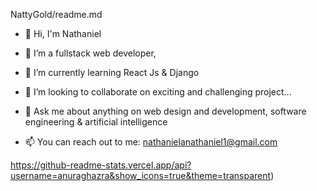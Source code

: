 NattyGold/readme.md 





- 👋 Hi, I'm Nathaniel
- 🔭 I’m a fullstack web developer,
- 🌱 I’m currently learning React Js & Django
- 👯 I’m looking to collaborate on exciting and challenging project...

- 💬 Ask me about anything on web design and development, software engineering & artificial intelligence
- 📫 You can reach out to me: nathanielanathaniel1@gmail.com



https://github-readme-stats.vercel.app/api?username=anuraghazra&show_icons=true&theme=transparent)

